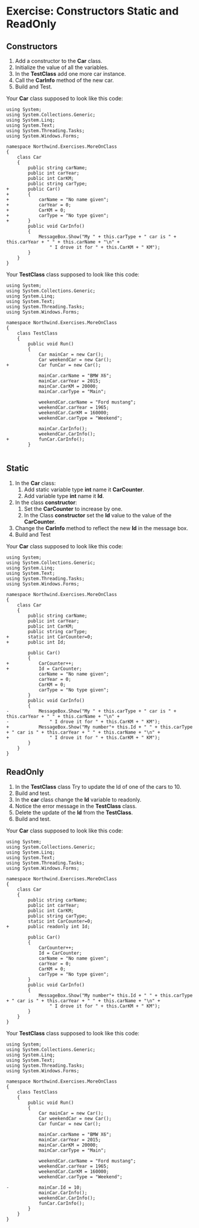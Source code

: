 ﻿# Exercise: Constructors Static and ReadOnly

## Constructors
1. Add a constructor to the **Car** class.
2. Initialize the value of all the variables.
3. In the **TestClass** add one more car instance.
4. Call the **CarInfo** method of the new car.
5. Build and Test.

Your **Car** class supposed to look like this code:
```csdiff
using System;
using System.Collections.Generic;
using System.Linq;
using System.Text;
using System.Threading.Tasks;
using System.Windows.Forms;

namespace Northwind.Exercises.MoreOnClass
{
    class Car
    {
        public string carName;
        public int carYear;
        public int CarKM;
        public string carType;
+       public Car()
+       {
+           carName = "No name given";
+           carYear = 0;
+           CarKM = 0;
+           carType = "No type given";
+       }
        public void CarInfo()
        {
            MessageBox.Show("My " + this.carType + " car is " + this.carYear + " " + this.carName + "\n" +
                " I drove it for " + this.CarKM + " KM");
        }
    }
}
```
Your **TestClass** class supposed to look like this code:
```csdiff
using System;
using System.Collections.Generic;
using System.Linq;
using System.Text;
using System.Threading.Tasks;
using System.Windows.Forms;

namespace Northwind.Exercises.MoreOnClass
{
    class TestClass
    {
        public void Run()
        {
            Car mainCar = new Car();
            Car weekendCar = new Car();
+           Car funCar = new Car();

            mainCar.carName = "BMW X6";
            mainCar.carYear = 2015;
            mainCar.CarKM = 20000;
            mainCar.carType = "Main";

            weekendCar.carName = "Ford mustang";
            weekendCar.carYear = 1965;
            weekendCar.CarKM = 160000;
            weekendCar.carType = "Weekend";

            mainCar.CarInfo();
            weekendCar.CarInfo();
+           funCar.CarInfo();
        }
    
```

## Static
1. In the **Car** class:
   1. Add static variable type **int** name it **CarCounter**.
   1. Add variable type **int** name it **Id**.
3. In the class **constructor**:
   1. Set the **CarCounter** to increase by one.
   1. In the Class **constructor** set the **Id** value to the value of the **CarCounter**.
5. Change the **CarInfo** method to reflect the new **Id** in the message box.
6. Build and Test

Your **Car** class supposed to look like this code:
```csdiff
using System;
using System.Collections.Generic;
using System.Linq;
using System.Text;
using System.Threading.Tasks;
using System.Windows.Forms;

namespace Northwind.Exercises.MoreOnClass
{
    class Car
    {
        public string carName;
        public int carYear;
        public int CarKM;
        public string carType;
+       static int CarCounter=0;
+       public int Id;

        public Car()
        {
+           CarCounter++;
+           Id = CarCounter;
            carName = "No name given";
            carYear = 0;
            CarKM = 0;
            carType = "No type given";
        }
        public void CarInfo()
        {
-           MessageBox.Show("My " + this.carType + " car is " + this.carYear + " " + this.carName + "\n" +
-               " I drove it for " + this.CarKM + " KM");
+           MessageBox.Show("My number"+ this.Id + " " + this.carType + " car is " + this.carYear + " " + this.carName + "\n" +
+               " I drove it for " + this.CarKM + " KM");
        }
    }
}
```

## ReadOnly
1. In the **TestClass** class Try to update the Id of one of the cars to 10.
2. Build and test.
3. In the **car** class change the **Id** variable to readonly.
4. Notice the error message in the **TestClass** class.
5. Delete the update of the **Id** from the **TestClass**.
6. Build and test.

Your **Car** class supposed to look like this code:
```csdiff
using System;
using System.Collections.Generic;
using System.Linq;
using System.Text;
using System.Threading.Tasks;
using System.Windows.Forms;

namespace Northwind.Exercises.MoreOnClass
{
    class Car
    {
        public string carName;
        public int carYear;
        public int CarKM;
        public string carType;
        static int CarCounter=0;
+       public readonly int Id;

        public Car()
        {
            CarCounter++;
            Id = CarCounter;
            carName = "No name given";
            carYear = 0;
            CarKM = 0;
            carType = "No type given";
        }
        public void CarInfo()
        {
            MessageBox.Show("My number"+ this.Id + " " + this.carType + " car is " + this.carYear + " " + this.carName + "\n" +
                " I drove it for " + this.CarKM + " KM");
        }
    }
}
```
Your **TestClass** class supposed to look like this code:
```csdiff
using System;
using System.Collections.Generic;
using System.Linq;
using System.Text;
using System.Threading.Tasks;
using System.Windows.Forms;

namespace Northwind.Exercises.MoreOnClass
{
    class TestClass
    {
        public void Run()
        {
            Car mainCar = new Car();
            Car weekendCar = new Car();
            Car funCar = new Car();

            mainCar.carName = "BMW X6";
            mainCar.carYear = 2015;
            mainCar.CarKM = 20000;
            mainCar.carType = "Main";

            weekendCar.carName = "Ford mustang";
            weekendCar.carYear = 1965;
            weekendCar.CarKM = 160000;
            weekendCar.carType = "Weekend";

-           mainCar.Id = 10;
            mainCar.CarInfo();
            weekendCar.CarInfo();
            funCar.CarInfo();
        }
    }
}
```